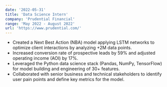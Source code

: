 ```yaml
---
date: '2022-05-31'
title: 'Data Science Intern'
company: 'Prudential Financial'
range: 'May 2022 - August 2022'
url: 'https://www.prudential.com/'
---
```


- Created a Next Best Action (NBA) model applying LSTM networks to optimize client interactions by analyzing +2M data points.
- Increased conversion rate of prospective leads by 59% and adjusted operating income (AOI) by 17%.
- Leveraged the Python data science stack (Pandas, NumPy, TensorFlow) for model building and engineering of 30+ features.
- Collaborated with senior business and technical stakeholders to identify user pain points and define key metrics for the model.